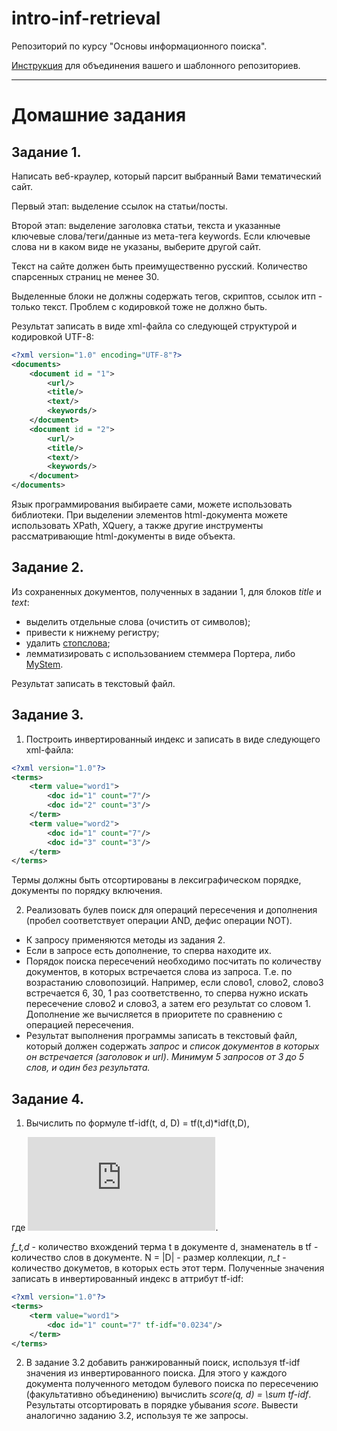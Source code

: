 # intro-inf-retrieval
Репозиторий по курсу "Основы информационного поиска".

[Инструкция](../master/git-tutorial.md#дополнение) для объединения вашего и шаблонного репозиториев.


* * *

# Домашние задания

## Задание 1. 
Написать веб-краулер, который парсит выбранный Вами тематический сайт.

Первый этап: выделение ссылок на статьи/посты.

Второй этап: выделение заголовка статьи, текста и указанные ключевые слова/теги/данные из мета-тега keywords. Если ключевые слова ни в каком виде не указаны, выберите другой сайт.

Текст на сайте должен быть преимущественно русский. Количество спарсенных страниц не менее 30.

Выделенные блоки не должны содержать тегов, скриптов, ссылок итп - только текст. Проблем с кодировкой тоже не должно быть.

Результат записать в виде xml-файла со следующей структурой и кодировкой UTF-8:
```xml
<?xml version="1.0" encoding="UTF-8"?>
<documents>
	<document id = "1">
		<url/>
		<title/>
		<text/>
		<keywords/>
	</document>
	<document id = "2">
		<url/>
		<title/>
		<text/>
		<keywords/>
	</document>
</documents>
```

Язык программирования выбираете сами, можете использовать библиотеки. При выделении элементов html-документа можете использовать XPath, XQuery, а также другие инструменты рассматривающие html-документы в виде объекта.


## Задание 2.
Из сохраненных документов, полученных в задании 1, для блоков *title* и *text*: 
+ выделить отдельные слова (очистить от символов);
+ привести к нижнему регистру;
+ удалить [стопслова](https://github.com/stopwords-iso/stopwords-ru);
+ лемматизировать с использованием стеммера Портера, либо [MyStem](https://yandex.ru/dev/mystem/). 

Результат записать в текстовый файл.

## Задание 3.

1. Построить инвертированный индекс и записать в виде следующего xml-файла:
```xml
<?xml version="1.0"?>
<terms>
	<term value="word1">
		<doc id="1" count="7"/>
		<doc id="2" count="3"/>
	</term>
	<term value="word2">
		<doc id="1" count="7"/>
		<doc id="3" count="3"/>
	</term>
</terms>
```
Термы должны быть отсортированы в лексиграфическом порядке, документы по порядку включения.


2. Реализовать булев поиск для операций пересечения и дополнения (пробел соответствует операции AND, дефис операции NOT).
* К запросу применяются методы из задания 2.
* Если в запросе есть дополнение, то сперва находите их.
* Порядок поиска пересечений необходимо посчитать по количеству документов, в которых встречается слова из запроса. Т.е. по возрастанию словопозиций. Например, если слово1, слово2, слово3 встречается 6, 30, 1 раз соответственно, то сперва нужно искать пересечение слово2 и слово3, а затем его результат со словом 1. Дополнение же вычисляется в приоритете по сравнению с операцией пересечения.
* Результат выполнения программы записать в текстовый файл, который должен содержать *запрос* и *список документов в которых он встречается (заголовок и url)*.
*Минимум 5 запросов от 3 до 5 слов, и один без результата.*


## Задание 4.

1. Вычислить по формуле tf-idf(t, d, D) = tf(t,d)*idf(t,D), 

где ![tfidf](http://latex.codecogs.com/png.latex?tf%28t%2C%20d%29%20%3D%20%5Cfrac%7Bf_%7Bt%2C%20d%7D%7D%7B%5Csum_%7Bt%27%5Cin%20d%7D%20f_%7Bt%27%2C%20d%7D%7D%2C%20idf%28t%2C%20D%29%20%3D%20log%28%5Cfrac%7BN%7D%7Bn_t%7D%29 "tf-idf"). 

*f_t,d* - количество вхождений терма t в документе d, знаменатель в tf - количество слов в документе. N = |D| - размер коллекции, *n_t* - количество докуметов, в которых есть этот терм.
Полученные значения записать в инвертированный индекс в аттрибут tf-idf:
```xml
<?xml version="1.0"?>
<terms>
	<term value="word1">
		<doc id="1" count="7" tf-idf="0.0234"/>
	</term>
</terms>
```

2. В задание 3.2 добавить ранжированный поиск, используя tf-idf значения из инвертированного поиска.
Для этого у каждого документа полученного методом булевого поиска по пересечению (факультативно объединению) вычислить *score(q, d) = \sum tf-idf*. Результаты отсортировать в порядке убывания *score*. Вывести аналогично заданию 3.2, используя те же запросы.